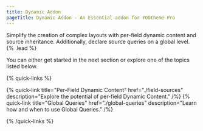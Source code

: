 ```yaml
---
title: Dynamic Addon
pageTitle: Dynamic Addon - An Essential addon for YOOtheme Pro
---
```


Simplify the creation of complex layouts with per-field dynamic content and source inheritance. Additionally, declare source queries on a global level. {% .lead %}

You can either get started in the next section or explore one of the topics listed below.

{% quick-links %}

{% quick-link title="Per-Field Dynamic Content" href="./field-sources" description="Explore the potential of per-field Dynamic Content." /%}
{% quick-link title="Global Queries" href="./global-queries" description="Learn how and when to use Global Queries." /%}

{% /quick-links %}
